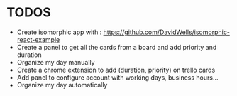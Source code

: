 # TODOS

- Create isomorphic app with : https://github.com/DavidWells/isomorphic-react-example
- Create a panel to get all the cards from a board and add priority and duration
- Organize my day manually
- Create a chrome extension to add (duration, priority) on trello cards
- Add panel to configure account with working days, business hours...
- Organize my day automatically

